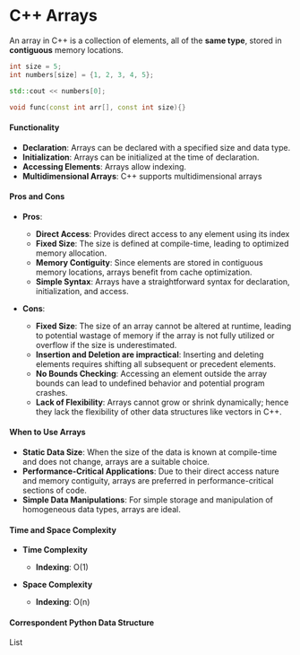# C++ Arrays

An array in C++ is a collection of elements, all of the **same type**, stored in **contiguous** memory locations. 

```cpp
int size = 5;
int numbers[size] = {1, 2, 3, 4, 5};

std::cout << numbers[0];

void func(const int arr[], const int size){}
```

#### Functionality

- **Declaration**: Arrays can be declared with a specified size and data type.
- **Initialization**: Arrays can be initialized at the time of declaration.
- **Accessing Elements**: Arrays allow indexing.
- **Multidimensional Arrays**: C++ supports multidimensional arrays


#### Pros and Cons 

- **Pros**:

    - **Direct Access**: Provides direct access to any element using its index
    - **Fixed Size**: The size is defined at compile-time, leading to optimized memory allocation.
    - **Memory Contiguity**: Since elements are stored in contiguous memory locations, arrays benefit from cache optimization.
    - **Simple Syntax**: Arrays have a straightforward syntax for declaration, initialization, and access.

- **Cons**:

    - **Fixed Size**: The size of an array cannot be altered at runtime, leading to potential wastage of memory if the array is not fully utilized or overflow if the size is underestimated.
    - **Insertion and Deletion are impractical**: Inserting and deleting elements requires shifting all subsequent or precedent elements.
    - **No Bounds Checking**: Accessing an element outside the array bounds can lead to undefined behavior and potential program crashes.
    - **Lack of Flexibility**: Arrays cannot grow or shrink dynamically; hence they lack the flexibility of other data structures like vectors in C++.


#### When to Use Arrays
- **Static Data Size**: When the size of the data is known at compile-time and does not change, arrays are a suitable choice.
- **Performance-Critical Applications**: Due to their direct access nature and memory contiguity, arrays are preferred in performance-critical sections of code.
- **Simple Data Manipulations**: For simple storage and manipulation of homogeneous data types, arrays are ideal.


#### Time and Space Complexity

- **Time Complexity**
    - **Indexing**: O(1)


- **Space Complexity**
    - **Indexing**: O(n)


#### Correspondent Python Data Structure

List





